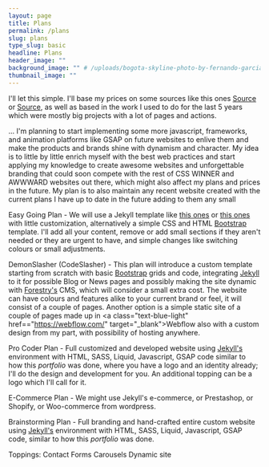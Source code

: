 ```yaml
---
layout: page
title: Plans
permalink: /plans
slug: plans
type_slug: basic
headline: Plans
header_image: ""
background_image: "" # /uploads/bogota-skyline-photo-by-fernando-garcia-on-flicker.jpg
thumbnail_image: ""
---
```


I'll let this simple. I'll base my prices on some sources like this ones <a class="text-blue-light" href="https://www.ikkonos.com/ideate/cuanto-debe-cobrar-por-una-pagina-web-en-colombia-si-es-freelancer">Source</a> or <a class="text-blue-light" href="neolo.com/blog/cuanto-deberia-cobrar-crear-sitio-web.php">Source</a>, as well as based in the work I used to do for the last 5 years which were mostly big projects with a lot of pages and actions.

... I'm planning to start implementing some more javascript, frameworks, and animation platforms like GSAP on future websites to enlive them and make the products and brands shine with dynamism and character. My idea is to little by little enrich myself with the best web practices and start applying my knowledge to create awesome websites and unforgettable branding that could soon compete with the rest of CSS WINNER and AWWWARD websites out there, which might also affect my plans and prices in the future. My plan is to also maintain any recent website created with the current plans I have up to date in the future adding to them any small





Easy Going Plan - We will use a Jekyll template like <a class="text-blue-light" href="https://jekyllthemes.io/free" target="_blank">this ones</a> or <a class="text-blue-light" href="https://jekyllthemes.io/developers/jekyll-themes/" target="_blank">this ones</a> with little customization, alternatively a simple CSS and HTML <a class="text-blue-light" href="https://startbootstrap.com/themes/" target="_blank">Bootstrap</a> template. I'll add all your content, remove or add small sections if they aren't needed or they are urgent to have, and simple changes like switching colours or small adjustments.

DemonSlasher (CodeSlasher) - This plan will introduce a custom template starting from scratch with basic <a class="text-blue-light" href="https://getbootstrap.com/" target="_blank">Bootstrap</a> grids and code, integrating <a class="text-blue-light" href="https://jekyllthemes.io/free" target="_blank">Jekyll</a> to it for possible Blog or News pages and possibly making the site dynamic with <a class="text-blue-light" href="https://forestry.io/" target="_blank">Forestry's</a> CMS, which will consider a small extra cost. The website can have colours and features alike to your current brand or feel, it will consist of a couple of pages. Another option is a simple static site of a couple of pages made up in <a class="text-blue-light" href=="https://webflow.com/" target="_blank">Webflow</a> also with a custom design from my part, with possibility of hosting anywhere.

Pro Coder Plan - Full customized and developed website using <a class="text-blue-light" href="https://jekyllthemes.io/free" target="_blank">Jekyll's</a> environment with HTML, SASS, Liquid, Javascript, GSAP code similar to how this <i>portfolio</i> was done, where you have a logo and an identity already; I'll do the design and development for you. An additional topping can be a logo which I'll call for it.

E-Commerce Plan - We might use Jekyll's e-commerce, or Prestashop, or Shopify, or Woo-commerce from wordpress.

Brainstorming Plan - Full branding and hand-crafted entire custom website using <a class="text-blue-light" href="https://jekyllthemes.io/free" target="_blank">Jekyll's</a> environment with HTML, SASS, Liquid, Javascript, GSAP code, similar to how this <i>portfolio</i> was done.




Toppings:
Contact Forms
Carousels
Dynamic site
